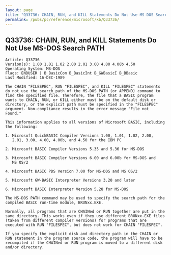 ```yaml
---
layout: page
title: "Q33736: CHAIN, RUN, and KILL Statements Do Not Use MS-DOS Search PATH"
permalink: /pubs/pc/reference/microsoft/kb/Q33736/
---
```


## Q33736: CHAIN, RUN, and KILL Statements Do Not Use MS-DOS Search PATH

	Article: Q33736
	Version(s): 1.00 1.01 1.02 2.00 2.01 3.00 4.00 4.00b 4.50
	Operating System: MS-DOS
	Flags: ENDUSER | B_BasicCom B_BasicInt B_GWBasicI B_BBasic
	Last Modified: 16-DEC-1989
	
	The CHAIN "FILESPEC", RUN "FILESPEC", and KILL "FILESPEC" statements
	do not use the search path of the MS-DOS PATH (or APPEND) command to
	find the specified file. Therefore, the file that a BASIC program
	wants to CHAIN, RUN, or KILL either must be on the default disk or
	directory, or the explicit path must be specified in the "FILESPEC"
	argument. Non-compliance results in the error message "File not
	Found."
	
	This information applies to all versions of Microsoft BASIC, including
	the following:
	
	1. Microsoft QuickBASIC Compiler Versions 1.00, 1.01, 1.02, 2.00,
	   2.01, 3.00, 4.00, 4.00b, and 4.50 for the IBM PC
	
	2. Microsoft BASIC Compiler Versions 5.35 and 5.36 for MS-DOS
	
	3. Microsoft BASIC Compiler Versions 6.00 and 6.00b for MS-DOS and
	   MS OS/2
	
	4. Microsoft BASIC PDS Version 7.00 for MS-DOS and MS OS/2
	
	5. Microsoft GW-BASIC Interpreter Versions 3.20 and later
	
	6. Microsoft BASIC Interpreter Version 5.28 for MS-DOS
	
	The MS-DOS PATH command may be used to specify the search path for the
	compiled BASIC run-time module, BRUNxx.EXE.
	
	Normally, all programs that are CHAINed or RUN together are put in the
	same directory. This works even if they use different BRUNxx.EXE files
	(taken from different compiler versions) for programs that are
	executed with RUN "FILESPEC", but does not work for CHAIN "FILESPEC".
	
	If you specify the explicit disk and directory path in the CHAIN or
	RUN statement in the program source code, the program will have to be
	recompiled if the CHAINed or RUN program is moved to a different disk
	and/or directory.
